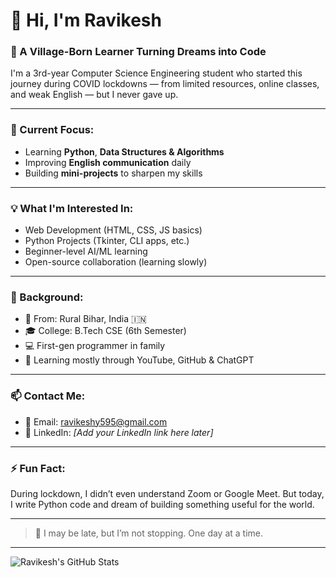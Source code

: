 # 👋 Hi, I'm Ravikesh

### 🙏 A Village-Born Learner Turning Dreams into Code

I'm a 3rd-year Computer Science Engineering student who started this journey during COVID lockdowns — from limited resources, online classes, and weak English — but I never gave up.

---

### 🔭 Current Focus:
- Learning **Python**, **Data Structures & Algorithms**
- Improving **English communication** daily
- Building **mini-projects** to sharpen my skills

---

### 💡 What I'm Interested In:
- Web Development (HTML, CSS, JS basics)
- Python Projects (Tkinter, CLI apps, etc.)
- Beginner-level AI/ML learning
- Open-source collaboration (learning slowly)

---

### 📘 Background:
- 📍 From: Rural Bihar, India 🇮🇳
- 🎓 College: B.Tech CSE (6th Semester)
- 💻 First-gen programmer in family
- 🌱 Learning mostly through YouTube, GitHub & ChatGPT

---

### 📫 Contact Me:
- 📧 Email: ravikeshy595@gmail.com
- 🔗 LinkedIn: *[Add your LinkedIn link here later]*

---

### ⚡ Fun Fact:
During lockdown, I didn’t even understand Zoom or Google Meet. But today, I write Python code and dream of building something useful for the world.

---

> 🧱 I may be late, but I’m not stopping. One day at a time.

---

![Ravikesh's GitHub Stats](https://github-readme-stats.vercel.app/api?username=ravikesh1403&show_icons=true&theme=default)

